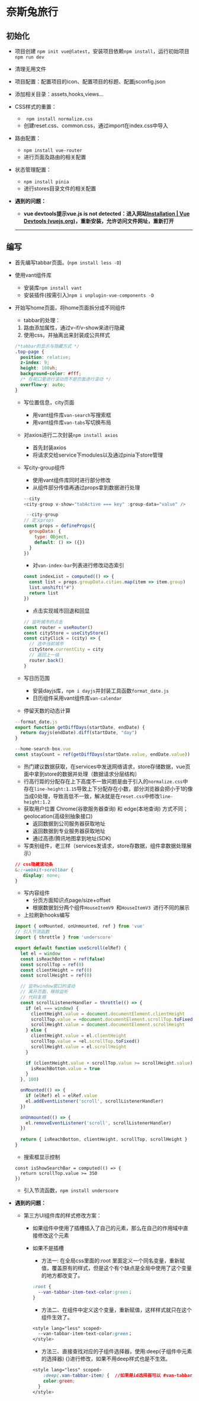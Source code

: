 # 奈斯兔旅行

## 初始化

* 项目创建 `npm init vue@latest`，安装项目依赖`npm install`，运行初始项目`npm run dev`

* 清理无用文件

* 项目配置：配置项目的icon、配置项目的标题、配置jsconfig.json

* 添加相关目录：assets,hooks,views...

* CSS样式的重置：

  * ` npm install normalize.css`
  * 创建reset.css、common.css，通过import在index.css中导入
  
* 路由配置：
  
  * `npm install vue-router`
  * 进行页面及路由的相关配置

* 状态管理配置：
  * `npm install pinia`
  * 进行stores目录文件的相关配置

* **遇到的问题：**

  * **vue devtools提示vue.js is not detected：进入网站[Installation | Vue Devtools (vuejs.org)](https://devtools.vuejs.org/guide/installation.html)，重新安装，允许访问文件网址，重新打开**

  ****



## 编写

* 首先编写tabbar页面。(`npm install less -D`)

* 使用vant组件库
  * 安装库`npm install vant`
  * 安装插件(按需引入)`npm i unplugin-vue-components -D`
  
* 开始写home页面，将home页面拆分成不同组件

  * tabbar的处理：

  1. 路由添加属性，通过v-if/v-show来进行隐藏
  2. 使用css，并抽离出来封装成公共样式

  ~~~css
  /*tabbar的显示与隐藏方式 */
  .top-page {
    position: relative;
    z-index: 9;
    height: 100vh;
    background-color: #fff;
    /* 在视口里进行滚动而不是页面进行滚动 */
    overflow-y: auto;
  }
  ~~~

  * 写位置信息，city页面

    * 用vant组件库`van-search`写搜索框
    * 用vant组件库`van-tabs`写切换布局

  * 对axios进行二次封装`npm install axios`

    * 首先封装axios
    * 将请求交给service下modules以及通过pinia下store管理

  * 写city-group组件

    * 使用vant组件库同时进行部分修改
    * 从组件部分传值再通过props拿到数据进行处理

    ~~~js
    --city
    <city-group v-show="tabActive === key" :group-data="value" />
    
     --city-group
    // 定义props
    const props = defineProps({
      groupData: {
        type: Object,
        default: () => ({})
      }
    })    
    ~~~

    * 对`van-index-bar`列表进行修改动态索引

    ~~~js
    const indexList = computed(() => {
      const list = props.groupData.cities.map(item => item.group)
      list.unshift("#")
      return list
    })
    ~~~

    * 点击实现城市回退和回显

    ~~~js
    // 监听城市的点击
    const router = useRouter()
    const cityStore = useCityStore()
    const cityClick = (city) => {
      // 选中当前城市
      cityStore.currentCity = city
      // 返回上一级
      router.back()
    }
    ~~~

  * 写日历范围
    * 安装dayjs库，`npm i dayjs`并封装工具函数`format_date.js`
    * 日历组件采用vant组件库`van-calendar`
  * 停留天数的动态计算

  ~~~js
  --format_date.js
  export function getDiffDays(startDate, endDate) {
    return dayjs(endDate).diff(startDate, "day")
  }
  
  --home-search-box.vue
  const stayCount = ref(getDiffDays(startDate.value, endDate.value))
  ~~~

  * 热门建议数据获取，在services中发送网络请求，store存储数据，vue页面中拿到store的数据并处理（数据请求分层结构）
  * 行高行距的分配存在上下高度不一致问题是由于引入的`normalize.css`中存在`line-height:1.15`导致上下分配存在小数，部分浏览器会把小于1的像当成0处理，导致高低不一致，解决就是在`reset.css`中修改`line-height:1.2`
  * 获取用户位置 Chrome(谷歌服务器查询) 和 edge(本地查询) 方式不同；geolocation(高级别抽象接口)
    * 返回数据到公司服务器获取地址
    * 返回数据到专业服务器获取地址
    * 通过高德/腾讯地图拿到地址(SDK)
  * 写类别组件，老三样（services发请求，store存数据，组件拿数据处理展示）
  
  ~~~css
  // css隐藏滚动条
  &::-webkit-scrollbar {
     display: none;
  }
  ~~~
  
  * 写内容组件
    * 分页方面知识点page/size+offset
    * 根据数据划分两个组件`HouseItemV9 `和`HouseItemV3 `进行不同的展示
  * 上拉刷新hooks编写
  
  ~~~js
  import { onMounted, onUnmounted, ref } from 'vue'
  // 引入节流函数
  import { throttle } from 'underscore'
  
  export default function useScroll(elRef) {
    let el = window
    const isReachBotton = ref(false)
    const scrollTop = ref(0)
    const clientHeight = ref(0)
    const scrollHeight = ref(0)
  
    // 监听window窗口的滚动
    // 离开页面，移除监听
    // 代码复用
    const scrollListenerHandler = throttle(() => {
      if (el === window) {
        clientHeight.value = document.documentElement.clientHeight
        scrollTop.value = +document.documentElement.scrollTop.toFixed()
        scrollHeight.value = document.documentElement.scrollHeight
      } else {
        clientHeight.value = el.clientHeight
        scrollTop.value = +el.scrollTop.toFixed()
        scrollHeight.value = el.scrollHeight
      }
  
      if (clientHeight.value + scrollTop.value >= scrollHeight.value) {
        isReachBotton.value = true
      }
    }, 100)
  
    onMounted(() => {
      if (elRef) el = elRef.value
      el.addEventListener('scroll', scrollListenerHandler)
    })
  
    onUnmounted(() => {
      el.removeEventListener('scroll', scrollListenerHandler)
    })
    
    return { isReachBotton, clientHeight, scrollTop, scrollHeight }
  }
  
  ~~~
  
  * 搜索框显示控制
  
  ~~~,js
  const isShowSearchBar = computed(() => {
    return scrollTop.value >= 350
  })
  ~~~
  
  * 引入节流函数，`npm install underscore `
  
  

















* **遇到的问题：**

  * 第三方UI组件库的样式修改方案：

    * 如果组件中使用了插槽插入了自己的元素，那么在自己的作用域中直接修改这个元素

    * 如果不是插槽

      * 方法一: 在全局css里面的:root 里面定义一个同名变量，重新赋值，覆盖原有的样式，但是这个有个缺点是全局中使用了这个变量的地方都改变了。

      ~~~css
      :root {
        --van-tabbar-item-text-color:green；
      }
      ~~~

      * 方法二、在组件中定义这个变量，重新赋值，这样样式就只在这个组件生效了。

      ~~~css
      <style lang="less" scoped>
        --van-tabbar-item-text-color:green；
      </style>
      
      ~~~

      * 方法三、直接查找对应的子组件选择器，使用:deep(子组件中元素的选择器) {}进行修改，如果不用deep样式也是不生效。

      ~~~css
      <style lang="less" scoped>
          :deep(.van-tabbar-item) {  //如果是id选择器可以 #van-tabbar-item
          color:green;
        }
      </style>
      ~~~

      



